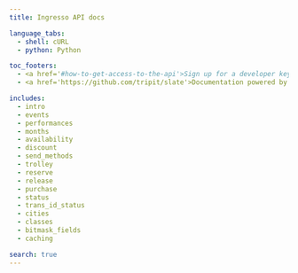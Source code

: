 ```yaml
---
title: Ingresso API docs

language_tabs:
  - shell: cURL
  - python: Python

toc_footers:
  - <a href='#how-to-get-access-to-the-api'>Sign up for a developer key</a>
  - <a href='https://github.com/tripit/slate'>Documentation powered by Slate</a>

includes:
  - intro
  - events
  - performances
  - months
  - availability
  - discount
  - send_methods
  - trolley
  - reserve
  - release
  - purchase
  - status
  - trans_id_status
  - cities
  - classes
  - bitmask_fields
  - caching

search: true
---
```


